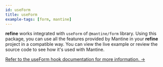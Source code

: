 ```yaml
---
id: useForm
title: useForm
example-tags: [form, mantine]
---
```


**refine** works integrated with `useForm` of `@mantine/form` library. Using this package, you can use all the features provided by Mantine in your **refine** project in a compatible way. You can view the live example or review the source code to see how it's used with Mantine.

[Refer to the useForm hook documentation for more information. →](/docs/ui-integrations/mantine/hooks/use-form)

<CodeSandboxExample path="form-mantine-use-form" />

